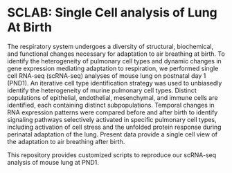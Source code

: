 # SCLAB: Single Cell analysis of Lung At Birth
The respiratory system undergoes a diversity of structural, biochemical, and functional changes necessary for adaptation to air breathing at birth. To identify the heterogeneity of pulmonary cell types and dynamic changes in gene expression mediating adaptation to respiration, we performed single cell RNA-seq (scRNA-seq) analyses of mouse lung on postnatal day 1 (PND1). An iterative cell type identification strategy was used to unbiasedly identify the heterogeneity of murine pulmonary cell types. Distinct populations of epithelial, endothelial, mesenchymal, and immune cells are identified, each containing distinct subpopulations. Temporal changes in RNA expression patterns were compared before and after birth to identify signaling pathways selectively activated in specific pulmonary cell types, including activation of cell stress and the unfolded protein response during perinatal adaptation of the lung. Present data provide a single cell view of the adaptation to air breathing after birth. 

This repository provides customized scripts to reproduce our scRNA-seq analysis of mouse lung at PND1.
